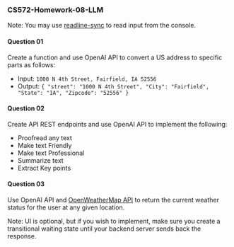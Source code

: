 ### CS572-Homework-08-LLM
Note: You may use [readline-sync](https://www.npmjs.com/package/readline-sync) to read input from the console.

#### Question 01
Create a function and use OpenAI API to convert a US address to specific parts as follows:
* Input: `1000 N 4th Street, Fairfield, IA 52556`
* Output: `{ "street": "1000 N 4th Street", "City": "Fairfield", "State": "IA", "Zipcode": "52556" }`

#### Question 02
Create API REST endpoints and use OpenAI API to implement the following:
* Proofread any text
* Make text Friendly
* Make text Professional
* Summarize text
* Extract Key points

#### Question 03
Use OpenAI API and [OpenWeatherMap API](https://openweathermap.org/api) to return the current weather status for the user at any given location.
  
Note: UI is optional, but if you wish to implement, make sure you create a transitional waiting state until your backend server sends back the response.
